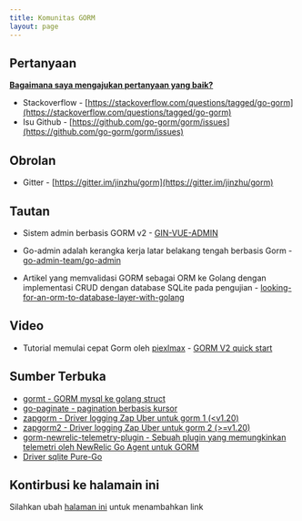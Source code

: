 ```yaml
---
title: Komunitas GORM
layout: page
---
```


## Pertanyaan

**[Bagaimana saya mengajukan pertanyaan yang baik?](https://stackoverflow.com/help/how-to-ask)**

* Stackoverflow - [https://stackoverflow.com/questions/tagged/go-gorm](https://stackoverflow.com/questions/tagged/go-gorm)
* Isu Github - [https://github.com/go-gorm/gorm/issues](https://github.com/go-gorm/gorm/issues)

## Obrolan

* Gitter - [https://gitter.im/jinzhu/gorm](https://gitter.im/jinzhu/gorm)

## Tautan

* Sistem admin berbasis GORM v2 - [GIN-VUE-ADMIN](https://github.com/flipped-aurora/gin-vue-admin)

* Go-admin adalah kerangka kerja latar belakang tengah berbasis Gorm - [ go-admin-team/go-admin](https://github.com/go-admin-team/go-admin)

* Artikel yang memvalidasi GORM sebagai ORM ke Golang dengan implementasi CRUD dengan database SQLite pada pengujian - [looking-for-an-orm-to-database-layer-with-golang](https://medium.com/@rafaelholanda90/continuing-looking-for-an-orm-to-database-layer-with-golang-7fee0316a989)

## Video

* Tutorial memulai cepat Gorm oleh [piexlmax](https://github.com/piexlmax) - [GORM V2 quick start](https://www.bilibili.com/video/BV1E64y1472a#reply5032293079)

## Sumber Terbuka

* [gormt - GORM mysql ke golang struct](https://github.com/xxjwxc/gormt)
* [go-paginate - pagination berbasis kursor](https://github.com/raphaelvigee/go-paginate)
* [zapgorm - Driver logging Zap Uber untuk gorm 1 (<v1.20)](https://github.com/moul/zapgorm)
* [zapgorm2 - Driver logging Zap Uber untuk gorm 2 (>=v1.20)](https://github.com/moul/zapgorm2)
* [gorm-newrelic-telemetry-plugin - Sebuah plugin yang memungkinkan telemetri oleh NewRelic Go Agent untuk GORM](https://github.com/rafaelhl/gorm-newrelic-telemetry-plugin)
* [Driver sqlite Pure-Go](https://github.com/glebarez/sqlite)

## <span id="contribute">Kontirbusi ke halamain ini</span>

Silahkan ubah [halaman ini](https://github.com/go-gorm/gorm.io/edit/master/pages/community.md) untuk menambahkan link
